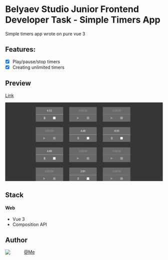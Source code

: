 # Belyaev Studio Junior Frontend Developer Task - Simple Timers App

Simple timers app wrote on pure vue 3

## Features:

- [x] Play/pause/stop timers
- [x] Creating unlimited timers

## Preview

[Link](https://timers-dev-task.netlify.app/)

<img alt src="https://github.com/MichailShcherbakov/timers/blob/master/screenshots/main.png?raw=true" />

## Stack

<h4>Web</h4>

- Vue 3
- Composition API

## Author

<a href="https://github.com/MichailShcherbakov" style="display: flex; align-items: center; border-radius: 50%; overflow: 'hidden';">
  <img src="https://avatars.githubusercontent.com/u/50011226?s=96&v=4" style="width: 44px; margin-right: 1rem"/>
  <span>@Me</span>
</a>
